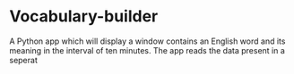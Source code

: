 # Vocabulary-builder
A Python app which will display a window contains an English word and its meaning in the interval of ten minutes. The app reads the data present in a seperat 
